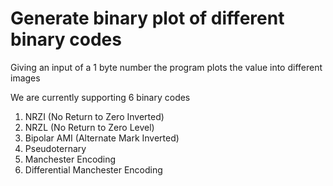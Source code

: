 # Generate binary plot of different binary codes

Giving an input of a 1 byte number the program plots the value into different images

We are currently supporting 6 binary codes

1. NRZI (No Return to Zero Inverted)
2. NRZL (No Return to Zero Level)
3. Bipolar AMI (Alternate Mark Inverted)
4. Pseudoternary
5. Manchester Encoding
6. Differential Manchester Encoding
